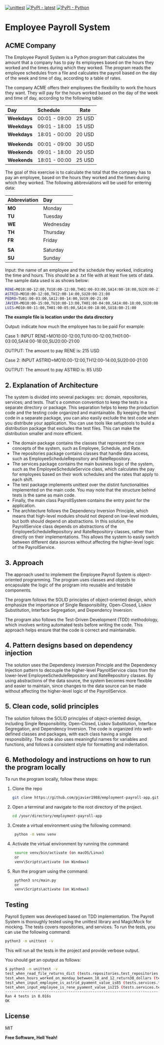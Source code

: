 [![unittest](https://img.shields.io/github/actions/workflow/status/icon-project/icon-sdk-python/iconsdk-workflow.yml?branch=master&label=unittest&logo=github)](https://github.com/icon-project/icon-sdk-python/actions/workflows/iconsdk-workflow.yml)
[![PyPI - latest](https://img.shields.io/pypi/v/iconsdk?label=latest&logo=pypi)](https://pypi.org/project/iconsdk)
[![PyPI - Python](https://img.shields.io/pypi/pyversions/iconsdk?logo=pypi)](https://pypi.org/project/iconsdk)

# Employee Payroll System
## ACME Company

The Employee Payroll System is a Python program that calculates the amount that a company has to pay its employees based on the hours they worked and the times during which they worked. The program reads the employee schedules from a file and calculates the payroll based on the day of the week and time of day, according to a table of rates.

The company ACME offers their employees the flexibility to work the hours they want. They will pay for the hours worked based on the day of the week and time of day, according to the following table:

| Day | Schedule | Rate |
| :----------- | :------------ | :----: |
| **Weekdays** | 00:01 - 09:00 | 25 USD |
| **Weekdays** | 09:01 - 18:00 | 15 USD |
| **Weekdays** | 18:01 - 00:00 | 20 USD |
| | | |
| **Weekends** | 00:01 - 09:00 | 30 USD |
| **Weekends** | 09:01 - 18:00 | 20 USD |
| **Weekends** | 18:01 - 00:00 | 25 USD |

The goal of this exercise is to calculate the total that the company has to pay an employee, based on the hours they worked and the times during which they worked. The following abbreviations will be used for entering data:

| Abbreviation | Day |
| :----------- | :------------ |
| **MO** | Monday |
| **TU** | Tuesday |
| **WE** | Wednesday |
| **TH** | Thursday |
| **FR** | Friday |
| | | |
| **SA** | Saturday |
| **SU** | Sunday |


Input: the name of an employee and the schedule they worked, indicating the time and hours. This should be a .txt file with at least five sets of data. The sample data used is as shows below:
```sh
RENE=MO10:00-12:00,TU10:00-12:00,TH01:00-03:00,SA14:00-18:00,SU20:00-21:00
ASTRID=MO10:00-12:00,TH12:00-14:00,SU20:00-21:00
PEDRO=TU01:00-03:00,SA12:00-14:00,SU19:00-21:00
JAVIER=MO10:00-15:00,TU10:00-13:00,TH01:00-04:00,SA14:00-18:00,SU20:00-21:00
LUIS=MO10:00-11:00,TH01:00-05:00,SA14:00-18:00,SU18:00-21:00
```
**The example file is location under the data directory**

Output: indicate how much the employee has to be paid
For example:

Case 1:
INPUT
RENE=MO10:00-12:00,TU10:00-12:00,TH01:00-03:00,SA14:00-18:00,SU20:00-21:00

OUTPUT:
The amount to pay RENE is: 215 USD

Case 2:
INPUT
ASTRID=MO10:00-12:00,TH12:00-14:00,SU20:00-21:00

OUTPUT:
The amount to pay ASTRID is: 85 USD



## 2. Explanation of Architecture

The system is divided into several packages: src: domain, repositories, services; and tests.
That's a common convention to keep the tests in a separate directory or package. This separation helps to keep the production code and the testing code organized and maintainable.
By keeping the test code in a separate package, you can also easily exclude the test code when you distribute your application. You can use tools like setuptools to build a distribution package that excludes the test files. This can make the distribution smaller and more efficient.

- The domain package contains the classes that represent the core concepts of the system, such as Employee, Schedule, and Rate.
- The repositories package contains classes that handle data access, such as EmployeeScheduleRepository and RateRepository.
- The services package contains the main business logic of the system, such as the EmployeeScheduleService class, which calculates the pay for employees based on their work schedules and the rates that apply to each shift.
- The test package implements unittest over the distint functionalities implemented on the main code. You may note that the structure behind tests is the same as main code.
- Finally, the main class PayrollSystem contains the entry point for the application.
- The architecture follows the Dependency Inversion Principle, which means that high-level modules should not depend on low-level modules, but both should depend on abstractions. In this solution, the PayrollService class depends on abstractions of the EmployeeScheduleRepository and RateRepository classes, rather than directly on their implementations. This allows the system to easily switch between different data sources without affecting the higher-level logic of the PayrollService.

## 3. Approach

The approach used to implement the Employee Payroll System is object-oriented programming. The program uses classes and objects to encapsulate the logic of the program into reusable and testable components.

The program follows the SOLID principles of object-oriented design, which emphasize the importance of Single Responsibility, Open-Closed, Liskov Substitution, Interface Segregation, and Dependency Inversion.

The program also follows the Test-Driven Development (TDD) methodology, which involves writing automated tests before writing the code. This approach helps ensure that the code is correct and maintainable.

## 4. Pattern designs based on dependency injection

The solution uses the Dependency Inversion Principle and the Dependency Injection pattern to decouple the higher-level PayrollService class from the lower-level EmployeeScheduleRepository and RateRepository classes. By using abstractions of the data source, the system becomes more flexible and easier to maintain, since changes to the data source can be made without affecting the higher-level logic of the PayrollService.

## 5. Clean code, solid principles

The solution follows the SOLID principles of object-oriented design, including Single Responsibility, Open-Closed, Liskov Substitution, Interface Segregation, and Dependency Inversion. The code is organized into well-defined classes and packages, with each class having a single responsibility. The code also uses meaningful names for variables and functions, and follows a consistent style for formatting and indentation.
## 6. Methodology and instructions on how to run the program locally

To run the program locally, follow these steps:
1. Clone the repo
   ```sh
   git clone https://github.com/pjavier1988/employment-payroll-app.git
   ```
2. Open a terminal and navigate to the root directory of the project.
   ```sh
   cd /your/directory/employment-payroll-app
   ```
3. Create a virtual environment using the following command:
   ```sh
    python -m venv venv
   ```
4. Activate the virtual environment by running the command:
   ```sh
    source venv/bin/activate (on macOS/Linux)
    or
    venv\Scripts\activate (on Windows)
   ```
5. Run the program using the command:
   ```sh
    python3 src/main.py
    or
    venv\Scripts\activate (on Windows)
   ```

## Testing
Payroll System was developed based on TDD implementation.
The Payroll System is thoroughly tested using the unittest library and MagicMock for mocking. The tests covers repositories, and services. To run the tests, you can use the following command:
```sh
python3 -m unittest -v
```
This will run all the tests in the project and provide verbose output.

You should get an oputput as follows:
   ```sh
$ python3 -m unittest -v
test_when_read_file_returns_dict (tests.repositories.test_repositories.TestRepositories) ... ok
test_when_hours_worked_on_monday_betwwen_10_and_12_return30_dollars (tests.services.test_services.TestServices) ... ok
test_when_input_employee_is_astrid_pyament_value_is85 (tests.services.test_services.TestServices) ... ok
test_when_input_employee_is_rene_pyament_value_is215 (tests.services.test_services.TestServices) ... ok
----------------------------------------------------------------------
Ran 4 tests in 0.016s
OK
```

## License

MIT

**Free Software, Hell Yeah!**

[//]: # (These are reference links used in the body of this note and get stripped out when the markdown processor does its job. There is no need to format nicely because it shouldn't be seen. Thanks SO - http://stackoverflow.com/questions/4823468/store-comments-in-markdown-syntax)

   [dill]: <https://github.com/joemccann/dillinger>
   [git-repo-url]: <https://github.com/joemccann/dillinger.git>
   [john gruber]: <http://daringfireball.net>
   [df1]: <http://daringfireball.net/projects/markdown/>
   [markdown-it]: <https://github.com/markdown-it/markdown-it>
   [Ace Editor]: <http://ace.ajax.org>
   [node.js]: <http://nodejs.org>
   [Twitter Bootstrap]: <http://twitter.github.com/bootstrap/>
   [jQuery]: <http://jquery.com>
   [@tjholowaychuk]: <http://twitter.com/tjholowaychuk>
   [express]: <http://expressjs.com>
   [AngularJS]: <http://angularjs.org>
   [Gulp]: <http://gulpjs.com>

   [PlDb]: <https://github.com/joemccann/dillinger/tree/master/plugins/dropbox/README.md>
   [PlGh]: <https://github.com/joemccann/dillinger/tree/master/plugins/github/README.md>
   [PlGd]: <https://github.com/joemccann/dillinger/tree/master/plugins/googledrive/README.md>
   [PlOd]: <https://github.com/joemccann/dillinger/tree/master/plugins/onedrive/README.md>
   [PlMe]: <https://github.com/joemccann/dillinger/tree/master/plugins/medium/README.md>
   [PlGa]: <https://github.com/RahulHP/dillinger/blob/master/plugins/googleanalytics/README.md>
